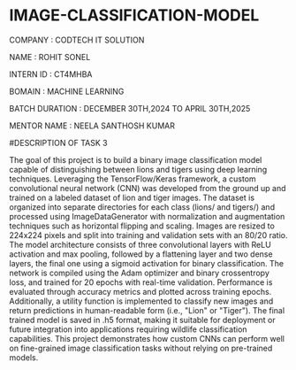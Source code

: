 # IMAGE-CLASSIFICATION-MODEL

COMPANY : CODTECH IT SOLUTION

NAME : ROHIT SONEL

INTERN ID : CT4MHBA

BOMAIN : MACHINE LEARNING

BATCH DURATION : DECEMBER 30TH,2024 TO APRIL 30TH,2025

MENTOR NAME : NEELA SANTHOSH KUMAR

#DESCRIPTION OF TASK 3

The goal of this project is to build a binary image classification model capable of distinguishing between lions and tigers using deep learning techniques. Leveraging the TensorFlow/Keras framework, a custom convolutional neural network (CNN) was developed from the ground up and trained on a labeled dataset of lion and tiger images.
The dataset is organized into separate directories for each class (lions/ and tigers/) and processed using ImageDataGenerator with normalization and augmentation techniques such as horizontal flipping and scaling. Images are resized to 224x224 pixels and split into training and validation sets with an 80/20 ratio.
The model architecture consists of three convolutional layers with ReLU activation and max pooling, followed by a flattening layer and two dense layers, the final one using a sigmoid activation for binary classification. The network is compiled using the Adam optimizer and binary crossentropy loss, and trained for 20 epochs with real-time validation.
Performance is evaluated through accuracy metrics and plotted across training epochs. Additionally, a utility function is implemented to classify new images and return predictions in human-readable form (i.e., "Lion" or "Tiger").
The final trained model is saved in .h5 format, making it suitable for deployment or future integration into applications requiring wildlife classification capabilities. This project demonstrates how custom CNNs can perform well on fine-grained image classification tasks without relying on pre-trained models.

